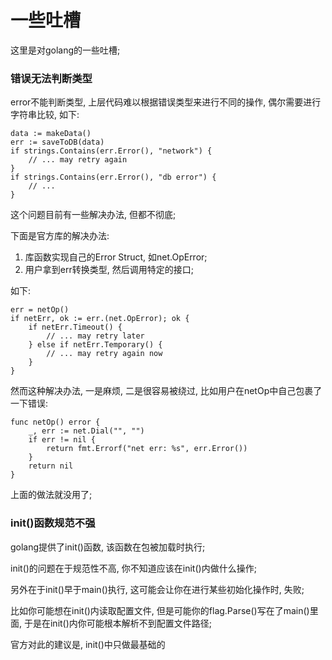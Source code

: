 # 一些吐槽

这里是对golang的一些吐槽;

### 错误无法判断类型

error不能判断类型, 上层代码难以根据错误类型来进行不同的操作, 偶尔需要进行字符串比较, 如下:

```
data := makeData()
err := saveToDB(data)
if strings.Contains(err.Error(), "network") {
    // ... may retry again
}
if strings.Contains(err.Error(), "db error") {
    // ... 
}
```



这个问题目前有一些解决办法, 但都不彻底;

下面是官方库的解决办法:

1. 库函数实现自己的Error Struct, 如net.OpError;
2. 用户拿到err转换类型, 然后调用特定的接口;

如下:

```
err = netOp()
if netErr, ok := err.(net.OpError); ok {
    if netErr.Timeout() {
        // ... may retry later
    } else if netErr.Temporary() {
        // ... may retry again now
    }
}
```

然而这种解决办法, 一是麻烦, 二是很容易被绕过, 比如用户在netOp中自己包裹了一下错误:

```
func netOp() error {
    _, err := net.Dial("", "")
    if err != nil {
        return fmt.Errorf("net err: %s", err.Error())
    }
    return nil
}
```

上面的做法就没用了;

### init\(\)函数规范不强

golang提供了init\(\)函数, 该函数在包被加载时执行;

init\(\)的问题在于规范性不高, 你不知道应该在init\(\)内做什么操作;

另外在于init\(\)早于main\(\)执行, 这可能会让你在进行某些初始化操作时, 失败;

比如你可能想在init\(\)内读取配置文件, 但是可能你的flag.Parse\(\)写在了main\(\)里面, 于是在init\(\)内你可能根本解析不到配置文件路径;



官方对此的建议是, init\(\)中只做最基础的



